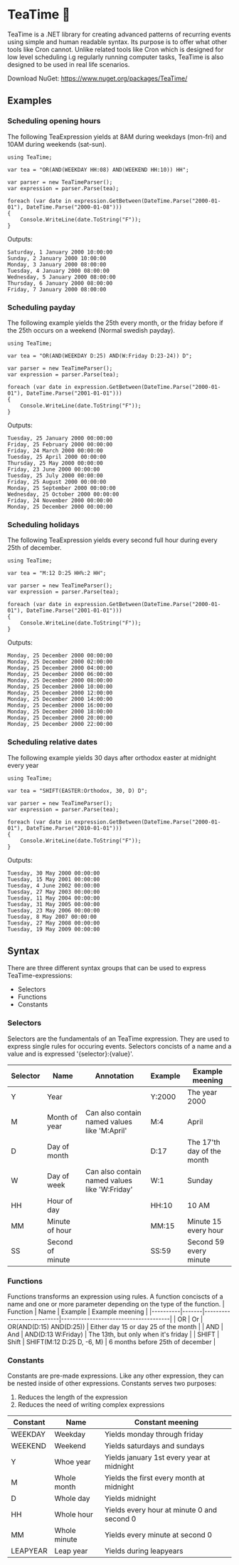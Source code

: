 # TeaTime 🍵

TeaTime is a .NET library for creating advanced patterns of recurring events using simple and human readable syntax. Its purpose is to offer what other tools like Cron cannot. Unlike related tools like Cron which is designed for low level scheduling i.g regularly running computer tasks, TeaTime is also designed to be used in real life scenarios.

Download NuGet:
https://www.nuget.org/packages/TeaTime/

## Examples

### Scheduling opening hours
The following TeaExpression yields at 8AM during weekdays (mon-fri) and 10AM during weekends (sat-sun).

```CSHARP
using TeaTime;

var tea = "OR(AND(WEEKDAY HH:08) AND(WEEKEND HH:10)) HH";

var parser = new TeaTimeParser();
var expression = parser.Parse(tea);

foreach (var date in expression.GetBetween(DateTime.Parse("2000-01-01"), DateTime.Parse("2000-01-08")))
{
    Console.WriteLine(date.ToString("F"));
}
```
Outputs:
```
Saturday, 1 January 2000 10:00:00
Sunday, 2 January 2000 10:00:00
Monday, 3 January 2000 08:00:00
Tuesday, 4 January 2000 08:00:00
Wednesday, 5 January 2000 08:00:00
Thursday, 6 January 2000 08:00:00
Friday, 7 January 2000 08:00:00
```


### Scheduling payday
The following example yields the 25th every month, or the friday before if the 25th occurs on a weekend (Normal swedish payday).

```CSHARP
using TeaTime;

var tea = "OR(AND(WEEKDAY D:25) AND(W:Friday D:23-24)) D";

var parser = new TeaTimeParser();
var expression = parser.Parse(tea);

foreach (var date in expression.GetBetween(DateTime.Parse("2000-01-01"), DateTime.Parse("2001-01-01")))
{
    Console.WriteLine(date.ToString("F"));
}
```
Outputs:
```
Tuesday, 25 January 2000 00:00:00
Friday, 25 February 2000 00:00:00
Friday, 24 March 2000 00:00:00
Tuesday, 25 April 2000 00:00:00
Thursday, 25 May 2000 00:00:00
Friday, 23 June 2000 00:00:00
Tuesday, 25 July 2000 00:00:00
Friday, 25 August 2000 00:00:00
Monday, 25 September 2000 00:00:00
Wednesday, 25 October 2000 00:00:00
Friday, 24 November 2000 00:00:00
Monday, 25 December 2000 00:00:00
```

### Scheduling holidays
The following TeaExpression yields every second full hour during every 25th of december.

```CSHARP
using TeaTime;

var tea = "M:12 D:25 HH%:2 HH";

var parser = new TeaTimeParser();
var expression = parser.Parse(tea);

foreach (var date in expression.GetBetween(DateTime.Parse("2000-01-01"), DateTime.Parse("2001-01-01")))
{
    Console.WriteLine(date.ToString("F"));
}
```
Outputs:
```
Monday, 25 December 2000 00:00:00
Monday, 25 December 2000 02:00:00
Monday, 25 December 2000 04:00:00
Monday, 25 December 2000 06:00:00
Monday, 25 December 2000 08:00:00
Monday, 25 December 2000 10:00:00
Monday, 25 December 2000 12:00:00
Monday, 25 December 2000 14:00:00
Monday, 25 December 2000 16:00:00
Monday, 25 December 2000 18:00:00
Monday, 25 December 2000 20:00:00
Monday, 25 December 2000 22:00:00
```

### Scheduling relative dates
The following example yields 30 days after orthodox easter at midnight every year

```CSHARP
using TeaTime;

var tea = "SHIFT(EASTER:Orthodox, 30, D) D";

var parser = new TeaTimeParser();
var expression = parser.Parse(tea);

foreach (var date in expression.GetBetween(DateTime.Parse("2000-01-01"), DateTime.Parse("2010-01-01")))
{
    Console.WriteLine(date.ToString("F"));
}
```
Outputs:
```
Tuesday, 30 May 2000 00:00:00
Tuesday, 15 May 2001 00:00:00
Tuesday, 4 June 2002 00:00:00
Tuesday, 27 May 2003 00:00:00
Tuesday, 11 May 2004 00:00:00
Tuesday, 31 May 2005 00:00:00
Tuesday, 23 May 2006 00:00:00
Tuesday, 8 May 2007 00:00:00
Tuesday, 27 May 2008 00:00:00
Tuesday, 19 May 2009 00:00:00
```

## Syntax
There are three different syntax groups that can be used to express TeaTime-expressions:
* Selectors
* Functions
* Constants

### Selectors
Selectors are the fundamentals of an TeaTime expression. They are used to express single rules for occuring events. Selectors concists of a name and a value and is expressed '{selector}:{value}'.

| Selector | Name             | Annotation                                    | Example | Example meening            |
|----------|------------------|-----------------------------------------------|---------|----------------------------|
| Y        | Year             |                                               | Y:2000  | The year 2000              |
| M        | Month of year    | Can also contain named values like 'M:April'  | M:4     | April                      |
| D        | Day of month     |                                               | D:17    | The 17'th day of the month |
| W        | Day of week      | Can also contain named values like 'W:Friday' | W:1     | Sunday                     |
| HH       | Hour of day      |                                               | HH:10   | 10 AM                      |
| MM       | Minute of hour   |                                               | MM:15   | Minute 15 every hour       |
| SS       | Second of minute |                                               | SS:59   | Second 59 every minute     |

### Functions
Functions transforms an expression using rules. A function conciscts of a name and one or more parameter depending on the type of the function. 
| Function | Name  | Example                   | Example meening                      |
|----------|-------|---------------------------|--------------------------------------|
| OR       | Or    | OR(AND(D:15) AND(D:25))   | Either day 15 or day 25 of the month |
| AND      | And   | AND(D:13 W:Friday)        | The 13th, but only when it's friday  |
| SHIFT    | Shift | SHIFT(M:12 D:25 D, -6, M) | 6 months before 25th of december     |

### Constants
Constants are pre-made expressions. Like any other expression, they can be nested inside of other expressions. Constants serves two purposes:

1. Reduces the length of the expression
2. Reduces the need of writing complex expressions

| Constant | Name         | Constant meening                           |
|----------|--------------|--------------------------------------------|
| WEEKDAY  | Weekday      | Yields monday through friday               |
| WEEKEND  | Weekend      | Yields saturdays and sundays               |
| Y        | Whoe year    | Yields january 1st every year at midnight  |
| M        | Whole month  | Yields the first every month at midnight   |
| D        | Whole day    | Yields midnight                            |
| HH       | Whole hour   | Yields every hour at minute 0 and second 0 |
| MM       | Whole minute | Yields every minute at second 0            |
| LEAPYEAR | Leap year    | Yields during leapyears                    |
